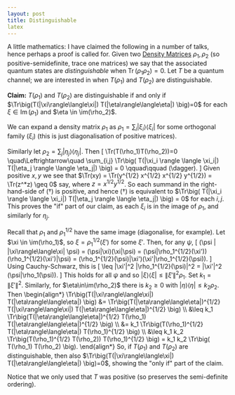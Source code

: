 ```yaml
---
layout: post
title: Distinguishable 
latex
---
```


A little mathematics: I have claimed the following in a number of talks, hence perhaps a proof is called for.  Given two [Density Matrices](https://en.wikipedia.org/wiki/Density_matrix) $\rho_1, \rho_2$ (so positive-semidefinite, trace one matrices) we say that the associated quantum states are _distinguishable_ when $\newcommand{\Tr}{\operatorname{Tr}}\Tr(\rho_1 \rho_2) = 0$.  Let $T$ be a quantum channel; we are interested in when $T(\rho_1)$ and $T(\rho_2)$ are distinguishable.

**Claim:** $T(\rho_1)$ and $T(\rho_2)$ are distinguishable if and only if $\Tr\big(T(|\xi\rangle\langle\xi|) T(|\eta\rangle\langle\eta|) \big)=0$ for each $\newcommand{\im}{\operatorname{Im}}\xi \in \im(\rho_1)$ and $\eta \in \im(\rho_2)$.

<!--more-->

We can expand a density matrix $\rho_1$ as $\rho_1 = \sum_i |\xi_i \rangle \langle \xi_i|$ for some orthogonal family $(\xi_i)$ (this is just diagonalisation of positive matrices).

Similarly let $\rho_2 = \sum_j |\eta_j\rangle\langle\eta_j|$.  Then
\[ \Tr(T(\rho_1)T(\rho_2))=0
\quad\Leftrightarrow\quad
\sum_{i,j} \Tr\big( T(|\xi_i \rangle \langle \xi_i|) T(|\eta_j \rangle \langle \eta_j|) \big) = 0
\qquad\qquad (\dagger). \]
Given positive $x,y$ we see that $\Tr(xy) = \Tr(y^{1/2} x^{1/2} x^{1/2} y^{1/2}) = \Tr(z^*z) \geq 0$ say, where $z = x^{1/2} y^{1/2}$.  So each summand in the right-hand-side of $(\dagger)$ is positive, and hence $(\dagger)$ is equivalent to $\Tr\big( T(|\xi_i \rangle \langle \xi_i|) T(|\eta_j \rangle \langle \eta_j|) \big) = 0$ for each $i,j$.  This proves the "if" part of our claim, as each $\xi_i$ is in the image of $\rho_1$, and similarly for $\eta_j$.

Recall that $\rho_1$ and $\rho_1^{1/2}$ have the same image (diagonalise, for example).  Let $\xi \in \im(\rho_1)$, so $\xi = \rho_1^{1/2}(\xi')$ for some $\xi'$.  Then, for any $\psi$,
\[ (\psi | |\xi\rangle\langle\xi| \psi)
= (\psi|\xi)(\xi|\psi)
= (\psi|\rho_1^{1/2}(\xi')) (\rho_1^{1/2}(\xi')|\psi)
= (\rho_1^{1/2}(\psi)|\xi')(\xi'|\rho_1^{1/2}(\psi)). \]
Using Cauchy-Schwarz, this is
\[ \leq \|\xi'\|^2 \|\rho_1^{1/2}(\psi)\|^2
= \|\xi'\|^2 (\psi|\rho_1(\psi)). \]
This holds for all $\psi$ and so $|\xi\rangle\langle\xi| \leq \|\xi'\|^2 \rho_1$.  Set $k_1 = \|\xi'\|^2$.  Similarly, for $\eta\in\im(\rho_2)$ there is $k_2\geq0$ with $|\eta\rangle\langle\eta| \leq k_2 \rho_2$.  Then
\begin{align\*}
\Tr\big(T(|\xi\rangle\langle\xi|) T(|\eta\rangle\langle\eta|) \big)
&= \Tr\big(T(|\eta\rangle\langle\eta|)^{1/2} T(|\xi\rangle\langle\xi|) T(|\eta\rangle\langle\eta|)^{1/2} \big) \\\\
&\leq k_1 \Tr\big(T(|\eta\rangle\langle\eta|)^{1/2} T(\rho_1) T(|\eta\rangle\langle\eta|)^{1/2} \big) \\\\
&= k_1 \Tr\big(T(\rho_1)^{1/2} T(|\eta\rangle\langle\eta|) T(\rho_1)^{1/2} \big) \\\\
&\leq k_1 k_2 \Tr\big(T(\rho_1)^{1/2} T(\rho_2)) T(\rho_1)^{1/2} \big)
= k_1 k_2 \Tr\big( T(\rho_1) T(\rho_2) \big).
\end{align\*}
So, if $T(\rho_1)$ and $T(\rho_2)$ are distinguishable, then also $\Tr\big(T(|\xi\rangle\langle\xi|) T(|\eta\rangle\langle\eta|) \big)=0$, showing the "only if" part of the claim.

Notice that we only used that $T$ was positive (so preserves the semi-definite ordering).
